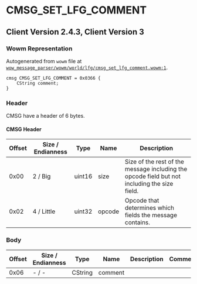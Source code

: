 # CMSG_SET_LFG_COMMENT

## Client Version 2.4.3, Client Version 3

### Wowm Representation

Autogenerated from `wowm` file at [`wow_message_parser/wowm/world/lfg/cmsg_set_lfg_comment.wowm:1`](https://github.com/gtker/wow_messages/tree/main/wow_message_parser/wowm/world/lfg/cmsg_set_lfg_comment.wowm#L1).
```rust,ignore
cmsg CMSG_SET_LFG_COMMENT = 0x0366 {
    CString comment;
}
```
### Header

CMSG have a header of 6 bytes.

#### CMSG Header

| Offset | Size / Endianness | Type   | Name   | Description |
| ------ | ----------------- | ------ | ------ | ----------- |
| 0x00   | 2 / Big           | uint16 | size   | Size of the rest of the message including the opcode field but not including the size field.|
| 0x02   | 4 / Little        | uint32 | opcode | Opcode that determines which fields the message contains.|

### Body

| Offset | Size / Endianness | Type | Name | Description | Comment |
| ------ | ----------------- | ---- | ---- | ----------- | ------- |
| 0x06 | - / - | CString | comment |  |  |

